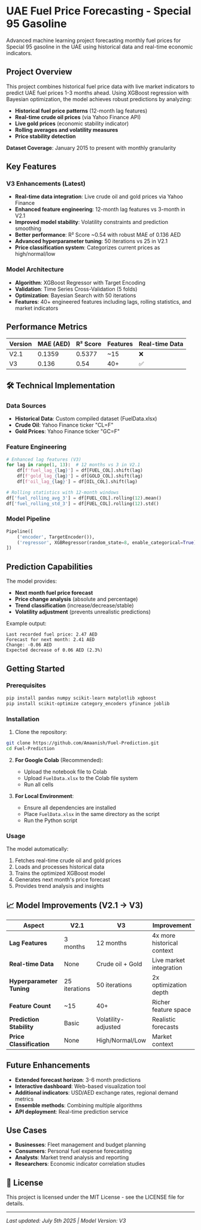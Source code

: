 # UAE Fuel Price Forecasting - Special 95 Gasoline

Advanced machine learning project forecasting monthly fuel prices for Special 95 gasoline in the UAE using historical data and real-time economic indicators.

##  Project Overview

This project combines historical fuel price data with live market indicators to predict UAE fuel prices 1-3 months ahead. Using XGBoost regression with Bayesian optimization, the model achieves robust predictions by analyzing:

- **Historical fuel price patterns** (12-month lag features)
- **Real-time crude oil prices** (via Yahoo Finance API)
- **Live gold prices** (economic stability indicator)
- **Rolling averages and volatility measures**
- **Price stability detection**

**Dataset Coverage**: January 2015 to present with monthly granularity

##  Key Features

### V3 Enhancements (Latest)
- **Real-time data integration**: Live crude oil and gold prices via Yahoo Finance
- **Enhanced feature engineering**: 12-month lag features vs 3-month in V2.1
- **Improved model stability**: Volatility constraints and prediction smoothing
- **Better performance**: R² Score ~0.54 with robust MAE of 0.136 AED
- **Advanced hyperparameter tuning**: 50 iterations vs 25 in V2.1
- **Price classification system**: Categorizes current prices as high/normal/low

### Model Architecture
- **Algorithm**: XGBoost Regressor with Target Encoding
- **Validation**: Time Series Cross-Validation (5 folds)
- **Optimization**: Bayesian Search with 50 iterations
- **Features**: 40+ engineered features including lags, rolling statistics, and market indicators

##  Performance Metrics

| Version | MAE (AED) | R² Score | Features | Real-time Data |
|---------|-----------|----------|----------|----------------|
| V2.1    | 0.1359    | 0.5377   | ~15      | ❌             |
| V3      | 0.136     | 0.54     | 40+      | ✅             |

## 🛠️ Technical Implementation

### Data Sources
- **Historical Data**: Custom compiled dataset (FuelData.xlsx)
- **Crude Oil**: Yahoo Finance ticker "CL=F"
- **Gold Prices**: Yahoo Finance ticker "GC=F"

### Feature Engineering
```python
# Enhanced lag features (V3)
for lag in range(1, 13):  # 12 months vs 3 in V2.1
    df[f'fuel_lag_{lag}'] = df[FUEL_COL].shift(lag)
    df[f'gold_lag_{lag}'] = df[GOLD_COL].shift(lag)
    df[f'oil_lag_{lag}'] = df[OIL_COL].shift(lag)

# Rolling statistics with 12-month windows
df['fuel_rolling_avg_3'] = df[FUEL_COL].rolling(12).mean()
df['fuel_rolling_std_3'] = df[FUEL_COL].rolling(12).std()
```

### Model Pipeline
```python
Pipeline([
    ('encoder', TargetEncoder()),
    ('regressor', XGBRegressor(random_state=8, enable_categorical=True))
])
```

##  Prediction Capabilities

The model provides:
- **Next month fuel price forecast**
- **Price change analysis** (absolute and percentage)
- **Trend classification** (increase/decrease/stable)
- **Volatility adjustment** (prevents unrealistic predictions)

Example output:
```
Last recorded fuel price: 2.47 AED
Forecast for next month: 2.41 AED
Change: -0.06 AED
Expected decrease of 0.06 AED (2.3%)
```

##  Getting Started

### Prerequisites
```bash
pip install pandas numpy scikit-learn matplotlib xgboost 
pip install scikit-optimize category_encoders yfinance joblib
```

### Installation
1. Clone the repository:
```bash
git clone https://github.com/Amaanish/Fuel-Prediction.git
cd Fuel-Prediction
```

2. **For Google Colab** (Recommended):
   - Upload the notebook file to Colab
   - Upload `FuelData.xlsx` to the Colab file system
   - Run all cells

3. **For Local Environment**:
   - Ensure all dependencies are installed
   - Place `FuelData.xlsx` in the same directory as the script
   - Run the Python script

### Usage
The model automatically:
1. Fetches real-time crude oil and gold prices
2. Loads and processes historical data
3. Trains the optimized XGBoost model
4. Generates next month's price forecast
5. Provides trend analysis and insights

## 📈 Model Improvements (V2.1 → V3)

| Aspect | V2.1 | V3 | Improvement |
|--------|------|----|-----------| 
| **Lag Features** | 3 months | 12 months | 4x more historical context |
| **Real-time Data** | None | Crude oil + Gold | Live market integration |
| **Hyperparameter Tuning** | 25 iterations | 50 iterations | 2x optimization depth |
| **Feature Count** | ~15 | 40+ | Richer feature space |
| **Prediction Stability** | Basic | Volatility-adjusted | Realistic forecasts |
| **Price Classification** | None | High/Normal/Low | Market context |

##  Future Enhancements

- **Extended forecast horizon**: 3-6 month predictions
- **Interactive dashboard**: Web-based visualization tool
- **Additional indicators**: USD/AED exchange rates, regional demand metrics
- **Ensemble methods**: Combining multiple algorithms
- **API deployment**: Real-time prediction service

##  Use Cases

- **Businesses**: Fleet management and budget planning
- **Consumers**: Personal fuel expense forecasting
- **Analysts**: Market trend analysis and reporting
- **Researchers**: Economic indicator correlation studies


## 📄 License

This project is licensed under the MIT License - see the LICENSE file for details.

---
*Last updated: July 5th 2025 | Model Version: V3*
